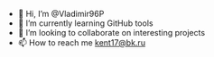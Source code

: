 - 👋 Hi, I’m @Vladimir96P
- 🌱 I’m currently learning GitHub tools
- 💞️ I’m looking to collaborate on interesting projects
- 📫 How to reach me kent17@bk.ru

<!---
Vladimir96P/Vladimir96P is a ✨ special ✨ repository because its `README.md` (this file) appears on your GitHub profile.
You can click the Preview link to take a look at your changes.
--->
